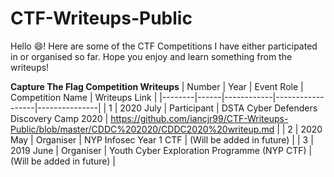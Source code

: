 # CTF-Writeups-Public
Hello :smile:! Here are some of the CTF Competitions I have either participated in or organised so far. Hope you enjoy and learn something from the writeups!

**Capture The Flag Competition Writeups**
| Number | Year | Event Role | Competition Name | Writeups Link |
|--------|------|------------|------------------|---------------|
| 1 | 2020 July | Participant | DSTA Cyber Defenders Discovery Camp 2020 | https://github.com/iancjr99/CTF-Writeups-Public/blob/master/CDDC%202020/CDDC2020%20writeup.md |
| 2 | 2020 May | Organiser |  NYP Infosec Year 1 CTF | (Will be added in future) |
| 3 | 2019 June | Organiser | Youth Cyber Exploration Programme (NYP CTF) | (Will be added in future) |
